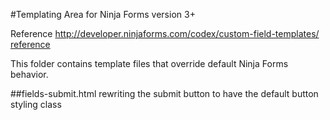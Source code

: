 #Templating Area for Ninja Forms version 3+

Reference http://developer.ninjaforms.com/codex/custom-field-templates/
[reference](http://developer.ninjaforms.com/codex/custom-field-templates/)

This folder contains template files that override default Ninja Forms behavior.

##fields-submit.html
rewriting the submit button to have the default button styling class
